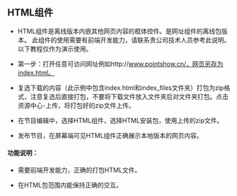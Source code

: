 ## HTML组件
* HTML组件是离线版本内嵌其他网页内容的框体控件。是网址组件的离线包版本。
此组件的使用需要有前端开发能力，请联系贵公司技术人员参考此说明。以下教程仅作为演示使用。

* 第一步：打开任意可访问网址例如http://www.pointshow.cn/，网页另存为index.html。

* 复选下载的内容（此示例中包含index.html和index_files文件夹）打包为zip格式，注意复选后直接打包，不要将下载文件放入文件夹后对文件夹打包。点击资源中心-上传，将打包好的zip文件上传。

* 在节目编辑中，选择HTML组件，选择HTML安装包，使用上传的zip文件。

* 发布节目，在屏幕端可见HTML组件正确展示本地版本的网页内容。

#### 功能说明：

* 需要前端开发能力，正确的打包HTML文件。

* 在HTML包范围内能保持正确的交互。
